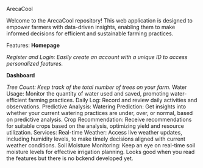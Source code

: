 ArecaCool 

Welcome to the ArecaCool repository! This web application is designed to empower farmers with data-driven insights, enabling them to make informed decisions for efficient and sustainable farming practices.

Features:
**Homepage**

*Register and Login: Easily create an account with a unique ID to access personalized features.*

**Dashboard**

*Tree Count: Keep track of the total number of trees on your farm.*
Water Usage: Monitor the quantity of water used and saved, promoting water-efficient farming practices.
Daily Log: Record and review daily activities and observations.
Predictive Analysis:
Watering Prediction: Get insights into whether your current watering practices are under, over, or normal, based on predictive analysis.
Crop Recommendation: Receive recommendations for suitable crops based on the analysis, optimizing yield and resource utilization.
Services:
Real-time Weather: Access live weather updates, including humidity levels, to make timely decisions aligned with current weather conditions.
Soil Moisture Monitoring: Keep an eye on real-time soil moisture levels for effective irrigation planning.
Looks good when you read the features but there is no bckend developed yet.
